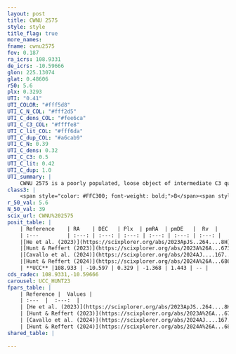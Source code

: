 ```yaml
---
layout: post
title: CWNU 2575
style: style
title_flag: true
more_names: 
fname: cwnu2575
fov: 0.187
ra_icrs: 108.9331
de_icrs: -10.59666
glon: 225.13074
glat: 0.48606
r50: 5.6
plx: 0.3293
UTI: "0.41"
UTI_COLOR: "#fff5d8"
UTI_C_N_COL: "#fff2d5"
UTI_C_dens_COL: "#fee6ca"
UTI_C_C3_COL: "#ffffe8"
UTI_C_lit_COL: "#fff6da"
UTI_C_dup_COL: "#a6cab9"
UTI_C_N: 0.39
UTI_C_dens: 0.32
UTI_C_C3: 0.5
UTI_C_lit: 0.42
UTI_C_dup: 1.0
UTI_summary: |
    CWNU 2575 is a poorly populated, loose object of intermediate C3 quality. It was recently reported in the literature.
class3: |
    <span style="color: #FFC300; font-weight: bold;">B</span><span style="color: #FFC300; font-weight: bold;">B</span>
r_50_val: 5.6
N_50_val: 39
scix_url: CWNU%202575
posit_table: |
    | Reference    | RA    | DEC   | Plx  | pmRA  | pmDE   |  Rv  |
    | :---         | :---: | :---: | :---: | :---: | :---: | :---: |
    |[He et al. (2023)](https://scixplorer.org/abs/2023ApJS..264....8H) | 108.894 | -10.598 | 0.339 | -1.377 | 1.444 | 123.37 |
    |[Hunt & Reffert (2023)](https://scixplorer.org/abs/2023A%26A...673A.114H) | 109.019 | -10.614 | 0.32 | -1.37 | 1.451 | -- |
    |[Cavallo et al. (2024)](https://scixplorer.org/abs/2024AJ....167...12C) | 108.905 | -10.6 | 0.321 | -- | -- | -- |
    |[Hunt & Reffert (2024)](https://scixplorer.org/abs/2024A%26A...686A..42H) | 109.019 | -10.614 | 0.32 | -1.37 | 1.451 | -- |
    | **UCC** |108.933 | -10.597 | 0.329 | -1.368 | 1.443 | -- | 
cds_radec: 108.9331,-10.59666
carousel: UCC_HUNT23
fpars_table: |
    | Reference |  Values |
    | :---  |  :---:  |
    | [He et al. (2023)](https://scixplorer.org/abs/2023ApJS..264....8H) | `A0=2.0, m-M=12.1, logAge=7.4` |
    | [Hunt & Reffert (2023)](https://scixplorer.org/abs/2023A%26A...673A.114H) | `AV50=1.815, diffAV50=0.701, MOD50=12.227, logAge50=7.496` |
    | [Cavallo et al. (2024)](https://scixplorer.org/abs/2024AJ....167...12C) | `AV50=1.81, dMod50=11.91, logAge50=7.55, [Fe/H]50=-0.04` |
    | [Hunt & Reffert (2024)](https://scixplorer.org/abs/2024A%26A...686A..42H) | `MassJ=300.355` |
shared_table: |
    
---
```

